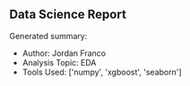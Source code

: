 ## Data Science Report

Generated summary:

- Author: Jordan Franco
- Analysis Topic: EDA
- Tools Used: ['numpy', 'xgboost', 'seaborn']
